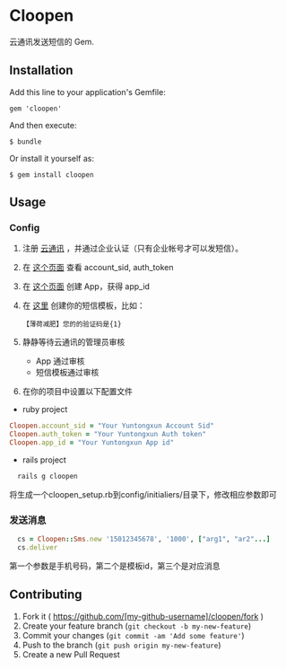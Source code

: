 # Cloopen

云通讯发送短信的 Gem.

## Installation

Add this line to your application's Gemfile:

    gem 'cloopen'

And then execute:

    $ bundle

Or install it yourself as:

    $ gem install cloopen

## Usage

### Config

1. 注册 [云通讯](http://www.yuntongxun.com) ，并通过企业认证（只有企业帐号才可以发短信）。

2. 在 [这个页面](http://www.yuntongxun.com/member/main) 查看 account_sid, auth_token

3. 在 [这个页面](http://www.yuntongxun.com/member/app/view) 创建 App，获得 app_id

4. 在 [这里](http://www.yuntongxun.com/member/smsTemplate/view) 创建你的短信模板，比如：

    `【薄荷减肥】您的的验证码是{1}`

5. 静静等待云通讯的管理员审核

    * App 通过审核
    * 短信模板通过审核

6. 在你的项目中设置以下配置文件

* ruby project

```ruby
Cloopen.account_sid = "Your Yuntongxun Account Sid"
Cloopen.auth_token = "Your Yuntongxun Auth token"
Cloopen.app_id = "Your Yuntongxun App id"

```

* rails project

```ruby
  rails g cloopen
```
将生成一个cloopen_setup.rb到config/initialiers/目录下，修改相应参数即可

### 发送消息

```ruby
  cs = Cloopen::Sms.new '15012345678', '1000', ["arg1", "ar2"...]
  cs.deliver
```
第一个参数是手机号码，第二个是模板id，第三个是对应消息

## Contributing

1. Fork it ( https://github.com/[my-github-username]/cloopen/fork )
2. Create your feature branch (`git checkout -b my-new-feature`)
3. Commit your changes (`git commit -am 'Add some feature'`)
4. Push to the branch (`git push origin my-new-feature`)
5. Create a new Pull Request
